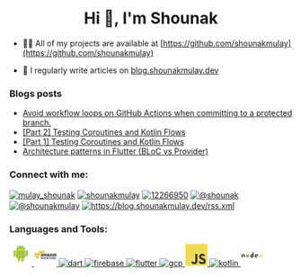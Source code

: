 <h1 align="center">Hi 👋, I'm Shounak</h1>

- 👨‍💻 All of my projects are available at [https://github.com/shounakmulay](https://github.com/shounakmulay)

- 📝 I regularly write articles on [blog.shounakmulay.dev](blog.shounakmulay.dev)

### Blogs posts
<!-- BLOG-POST-LIST:START -->
- [Avoid workflow loops on GitHub Actions when committing to a protected branch.](https://blog.shounakmulay.dev/avoid-workflow-loops-on-github-actions-when-committing-to-a-protected-branch)
- [[Part 2] Testing Coroutines and Kotlin Flows](https://blog.shounakmulay.dev/part-2-testing-coroutines-and-kotlin-flows)
- [[Part 1] Testing Coroutines and Kotlin Flows](https://blog.shounakmulay.dev/part-1-testing-coroutines-and-kotlin-flows)
- [Architecture patterns in Flutter &lpar;BLoC vs Provider&rpar;](https://blog.shounakmulay.dev/architecture-patterns-in-flutter)
<!-- BLOG-POST-LIST:END -->

<h3 align="left">Connect with me:</h3>
<p align="left">
<a href="https://twitter.com/mulay_shounak" target="blank"><img align="center" src="https://raw.githubusercontent.com/rahuldkjain/github-profile-readme-generator/master/src/images/icons/Social/twitter.svg" alt="mulay_shounak" height="30" width="40" /></a>
<a href="https://linkedin.com/in/shounakmulay" target="blank"><img align="center" src="https://raw.githubusercontent.com/rahuldkjain/github-profile-readme-generator/master/src/images/icons/Social/linked-in-alt.svg" alt="shounakmulay" height="30" width="40" /></a>
<a href="https://stackoverflow.com/users/12266950" target="blank"><img align="center" src="https://raw.githubusercontent.com/rahuldkjain/github-profile-readme-generator/master/src/images/icons/Social/stack-overflow.svg" alt="12266950" height="30" width="40" /></a>
<a href="https://hashnode.com/@shounak" target="blank"><img align="center" src="https://raw.githubusercontent.com/rahuldkjain/github-profile-readme-generator/master/src/images/icons/Social/hashnode.svg" alt="@shounak" height="30" width="40" /></a>
<a href="https://medium.com/@shounakmulay" target="blank"><img align="center" src="https://raw.githubusercontent.com/rahuldkjain/github-profile-readme-generator/master/src/images/icons/Social/medium.svg" alt="@shounakmulay" height="30" width="40" /></a>
<a href="/https://blog.shounakmulay.dev/rss.xml" target="blank"><img align="center" src="https://raw.githubusercontent.com/rahuldkjain/github-profile-readme-generator/master/src/images/icons/Social/rss.svg" alt="https://blog.shounakmulay.dev/rss.xml" height="30" width="40" /></a>
</p>

<h3 align="left">Languages and Tools:</h3>
<p align="left"> <a href="https://developer.android.com" target="_blank" rel="noreferrer"> <img src="https://raw.githubusercontent.com/devicons/devicon/master/icons/android/android-original-wordmark.svg" alt="android" width="40" height="40"/> </a> <a href="https://aws.amazon.com" target="_blank" rel="noreferrer"> <img src="https://raw.githubusercontent.com/devicons/devicon/master/icons/amazonwebservices/amazonwebservices-original-wordmark.svg" alt="aws" width="40" height="40"/> </a> <a href="https://dart.dev" target="_blank" rel="noreferrer"> <img src="https://www.vectorlogo.zone/logos/dartlang/dartlang-icon.svg" alt="dart" width="40" height="40"/> </a> <a href="https://firebase.google.com/" target="_blank" rel="noreferrer"> <img src="https://www.vectorlogo.zone/logos/firebase/firebase-icon.svg" alt="firebase" width="40" height="40"/> </a> <a href="https://flutter.dev" target="_blank" rel="noreferrer"> <img src="https://www.vectorlogo.zone/logos/flutterio/flutterio-icon.svg" alt="flutter" width="40" height="40"/> </a> <a href="https://cloud.google.com" target="_blank" rel="noreferrer"> <img src="https://www.vectorlogo.zone/logos/google_cloud/google_cloud-icon.svg" alt="gcp" width="40" height="40"/> </a> <a href="https://developer.mozilla.org/en-US/docs/Web/JavaScript" target="_blank" rel="noreferrer"> <img src="https://raw.githubusercontent.com/devicons/devicon/master/icons/javascript/javascript-original.svg" alt="javascript" width="40" height="40"/> </a> <a href="https://kotlinlang.org" target="_blank" rel="noreferrer"> <img src="https://www.vectorlogo.zone/logos/kotlinlang/kotlinlang-icon.svg" alt="kotlin" width="40" height="40"/> </a> <a href="https://nodejs.org" target="_blank" rel="noreferrer"> <img src="https://raw.githubusercontent.com/devicons/devicon/master/icons/nodejs/nodejs-original-wordmark.svg" alt="nodejs" width="40" height="40"/> </a> </p>
